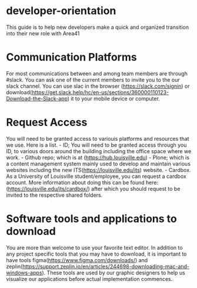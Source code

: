 # developer-orientation
This guide is to help new developers make a quick and organized transition into their new role with Area41

# Communication Platforms
For most communications between and among team members are through #slack. You can ask one of the current members to invite you to the our slack channel. You can use slac in the browser (https://slack.com/signin) or download(https://get.slack.help/hc/en-us/sections/360000110123-Download-the-Slack-app) it to your mobile device or computer.


# Request Access
You will need to be granted access to variouis platforms and resources that we use. Here is a list.
    - ID; You will need to be granted access through you ID, to various doors around the building including the office space where we work. 
    - Github repo; which is at (https://hub.louisville.edu)
    - Plone; which is a content management system mainly used to develop and maintain various websites including the new    ITS(https://louisville.edu/its) website.
    - Cardbox. As a University of Louisville student/employee, you can request a cardbox account. More information about doing this can be found here: (https://louisville.edu/its/cardbox/) after which you should request to be invited to the respective shared folders.


# Software tools and applications to download
You are more than welcome to use your favorite text editor. In addition to any project specific tools that you may have to download, it is important to have tools figma(https://www.figma.com/downloads/) and zeplin(https://support.zeplin.io/en/articles/244698-downloading-mac-and-windows-apps). These tools are used by our graphic designers to help us visualize our applications before actual implementation commences. 
